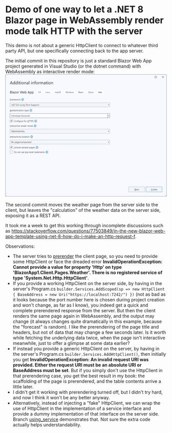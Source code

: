 # Demo of one way to let a .NET 8 Blazor page in WebAssembly render mode talk HTTP with the server

This demo is not about a generic HttpClient to connect to whatever third party API, but one specifically connecting back to the app server.

The initial commit in this repository is just a standard Blazor Web App project generated in Visual Studio (or the dotnet command) with WebAssembly as interactive render mode:
![Screenshot of second page in Visual Studio's new project configuration.](VisualStudioBlazorWebAppConfig.png)

The second commit moves the weather page from the server side to the client, but leaves the "calculation" of the weather data on the server side, exposing it as a REST API.

It took me a week to get this working through incomplete discussions such as https://stackoverflow.com/questions/77503849/in-the-new-blazor-web-app-template-using-net-8-how-do-i-make-an-http-request-f.

Observations:
- The server tries to [prerender](https://jonhilton.net/persist-state-between-renders-net8/) the client page, so you need to provide some HttpClient or face the dreaded error **InvalidOperationException: Cannot provide a value for property 'Http' on type 'BlazorApp1.Client.Pages.Weather'. There is no registered service of type 'System.Net.Http.HttpClient'**.
- If you provide a working HttpClient on the server side, by having in the server's Program.cs `builder.Services.AddScoped(sp => new HttpClient { BaseAddress = new Uri("https://localhost:7242/") })` (not as bad as it looks because the port number here is chosen during project creation and won't change, as far as I know), you indeed get a quick and complete prerendered response from the server. But then the client renders the same page again in WebAssembly, and the output may change (it always changes quite dramatically in this example, because the "forecast" is random). I like the prerendering of the page title and headers, but not of data that may change a few seconds later. Is it worth while fetching the underlying data twice, when the page isn't interactive meanwhile, just to offer a glimpse at some data earlier?
- If instead you provide a generic HttpClient on the server, by having in the server's Program.cs `builder.Services.AddHttpClient()`, then initially you get **InvalidOperationException: An invalid request URI was provided. Either the request URI must be an absolute URI or BaseAddress must be set**. But if you simply don't use the HttpClient in that prerendering case, you get the best result in my book: the scaffolding of the page is prerendered, and the table contents arrive a little later.
- I didn't get it working with prerendering turned off, but I didn't try hard, and now I think it won't be any better anyway.
- Alternatively, instead of injecting a "fake" HttpClient, we can wrap the use of HttpClient in the implementation of a service interface and provide a dummy implementation of that interface on the server side. Branch [using_service](../../tree/using_service) demonstrates that. Not sure the extra code actually helps understandability.
